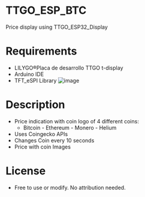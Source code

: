 # TTGO_ESP_BTC
Price display using TTGO_ESP32_Display

# Requirements
- LILYGO®Placa de desarrollo TTGO t-display
- Arduino IDE
- TFT_eSPI Library
![image](https://github.com/Xinyuan-LilyGO/TTGO-T-Display/blob/master/image/image4.jpg)

# Description
- Price indication with coin logo of 4 different coins: 
  - Bitcoin - Ethereum - Monero - Helium
- Uses Coingecko APIs
- Changes Coin every 10 seconds
- Price with coin Images

# License
- Free to use or modify. No attribution needed. 
